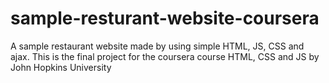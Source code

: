 # sample-resturant-website-coursera
A sample restaurant website made by using simple HTML, JS, CSS and ajax. This is the final project for the coursera course HTML, CSS and JS by John Hopkins University 
